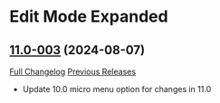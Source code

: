 # Edit Mode Expanded

## [11.0-003](https://github.com/teelolws/EditModeExpanded/tree/11.0-003) (2024-08-07)
[Full Changelog](https://github.com/teelolws/EditModeExpanded/compare/11.0-002...11.0-003) [Previous Releases](https://github.com/teelolws/EditModeExpanded/releases)

- Update 10.0 micro menu option for changes in 11.0  
